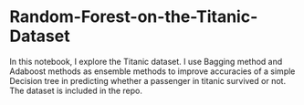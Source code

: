 # Random-Forest-on-the-Titanic-Dataset

In this notebook, I explore the Titanic dataset. I use Bagging method and Adaboost methods as ensemble methods to improve accuracies of a simple Decision tree in predicting whether a passenger in titanic survived or not.
The dataset is included in the repo.
